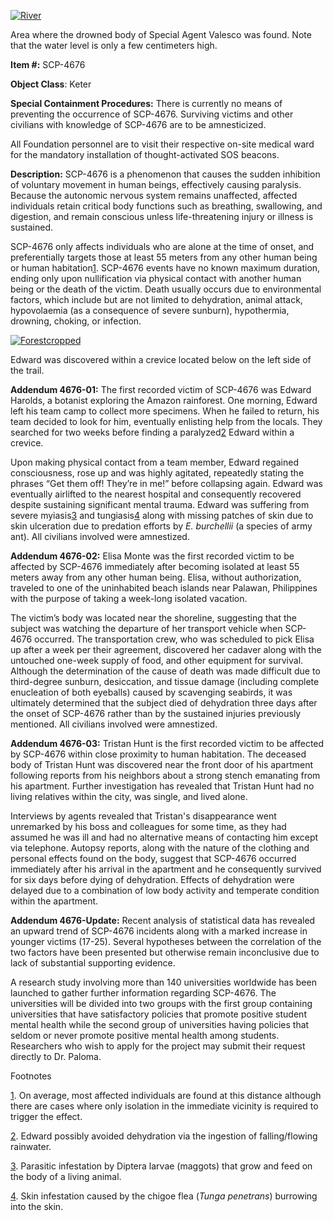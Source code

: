 [![River](http://scp-wiki.wdfiles.com/local--resized-images/scp-4676/River/medium.jpg)](http://scp-wiki.wdfiles.com/local--files/scp-4676/River)

Area where the drowned body of Special Agent Valesco was found. Note that the water level is only a few centimeters high.

**Item #:** SCP-4676

**Object Class**: Keter

**Special Containment Procedures:** There is currently no means of preventing the occurrence of SCP-4676. Surviving victims and other civilians with knowledge of SCP-4676 are to be amnesticized.

All Foundation personnel are to visit their respective on-site medical ward for the mandatory installation of thought-activated SOS beacons.

**Description:** SCP-4676 is a phenomenon that causes the sudden inhibition of voluntary movement in human beings, effectively causing paralysis. Because the autonomic nervous system remains unaffected, affected individuals retain critical body functions such as breathing, swallowing, and digestion, and remain conscious unless life-threatening injury or illness is sustained.

SCP-4676 only affects individuals who are alone at the time of onset, and preferentially targets those at least 55 meters from any other human being or human habitation[1](javascript:;). SCP-4676 events have no known maximum duration, ending only upon nullification via physical contact with another human being or the death of the victim. Death usually occurs due to environmental factors, which include but are not limited to dehydration, animal attack, hypovolaemia (as a consequence of severe sunburn), hypothermia, drowning, choking, or infection.

[![Forestcropped](http://scp-wiki.wdfiles.com/local--resized-images/scp-4676/Forestcropped/medium.jpg)](http://scp-wiki.wdfiles.com/local--files/scp-4676/Forestcropped)

Edward was discovered within a crevice located below on the left side of the trail.

**Addendum 4676-01:** The first recorded victim of SCP-4676 was Edward Harolds, a botanist exploring the Amazon rainforest. One morning, Edward left his team camp to collect more specimens. When he failed to return, his team decided to look for him, eventually enlisting help from the locals. They searched for two weeks before finding a paralyzed[2](javascript:;) Edward within a crevice.

Upon making physical contact from a team member, Edward regained consciousness, rose up and was highly agitated, repeatedly stating the phrases “Get them off! They’re in me!” before collapsing again. Edward was eventually airlifted to the nearest hospital and consequently recovered despite sustaining significant mental trauma. Edward was suffering from severe myiasis[3](javascript:;) and tungiasis[4](javascript:;) along with missing patches of skin due to skin ulceration due to predation efforts by _E. burchellii_ (a species of army ant). All civilians involved were amnestized.

**Addendum 4676-02:** Elisa Monte was the first recorded victim to be affected by SCP-4676 immediately after becoming isolated at least 55 meters away from any other human being. Elisa, without authorization, traveled to one of the uninhabited beach islands near Palawan, Philippines with the purpose of taking a week-long isolated vacation.

The victim’s body was located near the shoreline, suggesting that the subject was watching the departure of her transport vehicle when SCP-4676 occurred. The transportation crew, who was scheduled to pick Elisa up after a week per their agreement, discovered her cadaver along with the untouched one-week supply of food, and other equipment for survival. Although the determination of the cause of death was made difficult due to third-degree sunburn, desiccation, and tissue damage (including complete enucleation of both eyeballs) caused by scavenging seabirds, it was ultimately determined that the subject died of dehydration three days after the onset of SCP-4676 rather than by the sustained injuries previously mentioned. All civilians involved were amnestized.

**Addendum 4676-03:** Tristan Hunt is the first recorded victim to be affected by SCP-4676 within close proximity to human habitation. The deceased body of Tristan Hunt was discovered near the front door of his apartment following reports from his neighbors about a strong stench emanating from his apartment. Further investigation has revealed that Tristan Hunt had no living relatives within the city, was single, and lived alone.

Interviews by agents revealed that Tristan's disappearance went unremarked by his boss and colleagues for some time, as they had assumed he was ill and had no alternative means of contacting him except via telephone. Autopsy reports, along with the nature of the clothing and personal effects found on the body, suggest that SCP-4676 occurred immediately after his arrival in the apartment and he consequently survived for six days before dying of dehydration. Effects of dehydration were delayed due to a combination of low body activity and temperate condition within the apartment.

**Addendum 4676-Update:** Recent analysis of statistical data has revealed an upward trend of SCP-4676 incidents along with a marked increase in younger victims (17-25). Several hypotheses between the correlation of the two factors have been presented but otherwise remain inconclusive due to lack of substantial supporting evidence.

A research study involving more than 140 universities worldwide has been launched to gather further information regarding SCP-4676. The universities will be divided into two groups with the first group containing universities that have satisfactory policies that promote positive student mental health while the second group of universities having policies that seldom or never promote positive mental health among students. Researchers who wish to apply for the project may submit their request directly to Dr. Paloma.

Footnotes

[1](javascript:;). On average, most affected individuals are found at this distance although there are cases where only isolation in the immediate vicinity is required to trigger the effect.

[2](javascript:;). Edward possibly avoided dehydration via the ingestion of falling/flowing rainwater.

[3](javascript:;). Parasitic infestation by Diptera larvae (maggots) that grow and feed on the body of a living animal.

[4](javascript:;). Skin infestation caused by the chigoe flea (_Tunga penetrans_) burrowing into the skin.